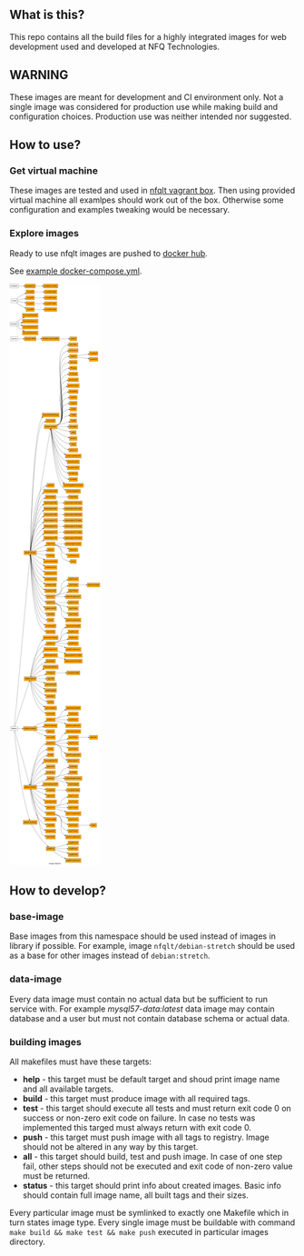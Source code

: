 
## What is this?

This repo contains all the build files for a highly integrated images for
web development used and developed at NFQ Technologies.

## WARNING

These images are meant for development and CI environment only. Not a single
image was considered for production use while making build and configuration
choices. Production use was neither intended nor suggested.

## How to use?

### Get virtual machine

These images are tested and used in [nfqlt vagrant box](https://app.vagrantup.com/nfqlt/boxes/docker).
Then using provided virtual machine all examlpes should work out of the box.
Otherwise some configuration and examples tweaking would be necessary.

### Explore images

Ready to use nfqlt images are pushed to [docker hub](https://hub.docker.com/u/nfqlt/).

See [example docker-compose.yml](_docs/media/docker-compose-example.yml).

![Image relations graph](_docs/media/image_relations.png)



## How to develop?

### base-image

Base images from this namespace should be used instead of images in library
if possible. For example, image `nfqlt/debian-stretch` should be used as a
base for other images instead of `debian:stretch`.

### data-image

Every data image must contain no actual data but be sufficient to run service
with. For example _mysql57-data:latest_ data image may contain database and a
user but must not contain database schema or actual data.

### building images

All makefiles must have these targets:

* __help__ - this target must be default target and shoud print image name and
  all available targets. 
* __build__ - this target must produce image with all required tags.
* __test__ - this target should execute all tests and must return exit code 0
  on success or non-zero exit code on failure. In case no tests was
  implemented this targed must always return with exit code 0.
* __push__ - this target must push image with all tags to registry. Image
  should not be altered in any way by this target.
* __all__ - this target should build, test and push image. In case of one step
  fail, other steps should not be executed and exit code of non-zero value
  must be returned.
* __status__ - this target should print info about created images. Basic info
  should contain full image name, all built tags and their sizes.

Every particular image must be symlinked to exactly one Makefile which in turn
states image type. Every single image must be buildable with command
`make build && make test && make push` executed in particular images directory.


